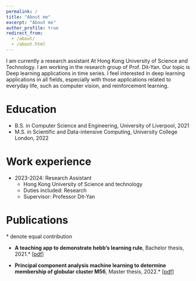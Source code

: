 ```yaml
---
permalink: /
title: "About me"
excerpt: "About me"
author_profile: true
redirect_from: 
  - /about/
  - /about.html
---
```


I am currently a research assistant At Hong Kong University of Science and Technology. I am working in the research group of Prof. Dit-Yan. Our topic is Deep learning applications in time series. I feel interested in deep learning applications in all fields, especially with those applications related to everyday life, such as computer vision, and reinforcement learning.  

Education
======
* B.S. in Computer Science and Engineering, University of Liverpool, 2021
* M.S. in Scientific and Data-intensive Computing, University College London, 2022


Work experience
======
* 2023-2024: Research Assistant
  * Hong Kong University of Science and technology 
  * Duties included: Research
  * Supervisor: Professor Dit-Yan

Publications
======
<!-- [→ Full list](/projects/) -->
\* denote equal contribution
* **A teaching app to demonstrate hebb‘s learning rule**, Bachelor thesis, 2021.* [[pdf](https://github.com/jimmylihui/jimmylihui.github.io/blob/master/files/app%20to%20illustrate%20hebb%20rule.pdf)]

* **Principal component analysis machine learning to determine membership of globular cluster M56**, Master thesis, 2022.* [[pdf](https://github.com/jimmylihui/jimmylihui.github.io/blob/master/files/app%20to%20illustrate%20hebb%20rule.pdf)]
